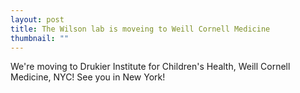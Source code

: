 ```yaml
---
layout: post
title: The Wilson lab is moveing to Weill Cornell Medicine
thumbnail: ""
---
```


We're moving to Drukier Institute for Children's Health, Weill Cornell Medicine, NYC! See you in New York!

